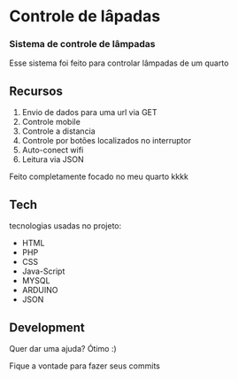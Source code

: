 
# Controle de lâpadas  
### Sistema de controle de lâmpadas



Esse sistema foi feito para controlar lâmpadas de um quarto
## Recursos

1) Envio de dados para uma url via GET
2) Controle mobile
3) Controle a distancia
4) Controle por botões localizados no interruptor
5) Auto-conect wifi
6) Leitura via JSON

Feito completamente focado no meu quarto kkkk
## Tech

 tecnologias usadas no projeto:

- HTML
- PHP
- CSS
- Java-Script
- MYSQL
- ARDUINO
- JSON

## Development

Quer dar uma ajuda? Ótimo :)

Fique a vontade para fazer seus commits
